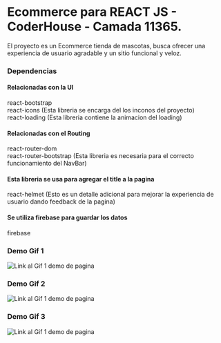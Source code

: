 # Ecommerce para REACT JS - CoderHouse - Camada 11365.

El proyecto es un Ecommerce tienda de mascotas, busca ofrecer una experiencia de usuario agradable y un sitio funcional y veloz.


### Dependencias

#### Relacionadas con la UI
react-bootstrap<br>
react-icons (Esta libreria se encarga del los inconos del proyecto)<br> 
react-loading (Esta libreria contiene la animacion del loading)<br> 

#### Relacionadas con el Routing
react-router-dom<br>
react-router-bootstrap (Esta libreria es necesaria para el correcto funcionamiento del NavBar)<br> 

#### Esta libreria se usa para agregar el title a la pagina
react-helmet (Esto es un detalle adicional para mejorar la experiencia de usuario dando feedback de la pagina)<br> 

#### Se utiliza firebase para guardar los datos 
firebase<br>


### Demo Gif 1
![Link al Gif 1 demo de pagina](https://media.giphy.com/media/raIaw189YIGk85SUU1/giphy.gif)<br>
### Demo Gif 2
![Link al Gif 1 demo de pagina](https://media.giphy.com/media/ALOilPMWYMmb7FubQN/giphy.gif)<br>
### Demo Gif 3
![Link al Gif 1 demo de pagina](https://media.giphy.com/media/ALOilPMWYMmb7FubQN/giphy.gif)<br>

